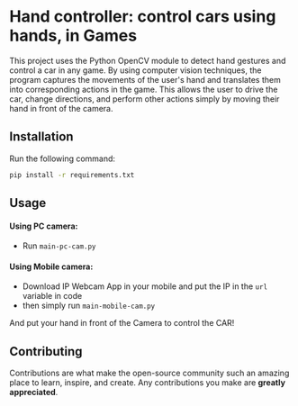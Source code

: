 # Hand controller: control cars using hands, in Games

This project uses the Python OpenCV module to detect hand gestures and control a car in any game. By using computer vision techniques, the program captures the movements of the user's hand and translates them into corresponding actions in the game. This allows the user to drive the car, change directions, and perform other actions simply by moving their hand in front of the camera.


## Installation

Run the following command:
```sh
pip install -r requirements.txt
```

## Usage

#### Using PC camera:
- Run `main-pc-cam.py`

#### Using Mobile camera:
- Download IP Webcam App in your mobile and put the IP in the `url` variable in code
- then simply run `main-mobile-cam.py`

And put your hand in front of the Camera to control the CAR! 

## Contributing

Contributions are what make the open-source community such an amazing place to learn, inspire, and create. Any contributions you make are **greatly appreciated**.

